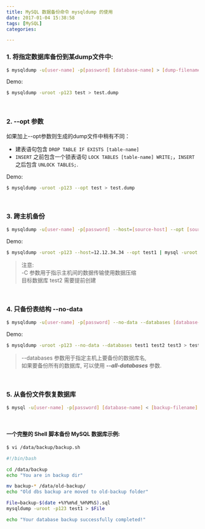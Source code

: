 ```yaml
---
title: MySQL 数据备份命令 mysqldump 的使用
date: 2017-01-04 15:38:58
tags: [MySQL]
categories:

---
```



### 1. 将指定数据库备份到某dump文件中:

```bash
$ mysqldump -u[user-name] -p[password] [database-name] > [dump-filename]
```

Demo:

```bash
$ mysqldump -uroot -p123 test > test.dump
```

<!-- more -->
<br/>

### 2. --opt 参数

如果加上--opt参数则生成的dump文件中稍有不同：

  - 建表语句包含 `DROP TABLE IF EXISTS [table-name]`
  - `INSERT` 之前包含一个锁表语句 `LOCK TABLES [table-name] WRITE;`，`INSERT` 之后包含 `UNLOCK TABLES;`.

Demo:

```bash
$ mysqldump -uroot -p123 --opt test > test.dump
```

<br/>

### 3. 跨主机备份

```bash
$ mysqldump -u[user-name] -p[password] --host=[source-host] --opt [source-database-name] | mysql -u[user-name] -p[password] --host=[target-host] -C [target-database-name]
```

Demo:

```bash
$ mysqldump -uroot -p123 --host=12.12.34.34 --opt test1 | mysql -uroot -p456 --host=localhost -C test2
```

> 注意:  
> -C 参数用于指示主机间的数据传输使用数据压缩  
> 目标数据库 test2 需要提前创建  

<br/>

### 4. 只备份表结构 --no-data

```bash
$ mysqldump -u[user-name] -p[password] --no-data --databases [database-name1] [database-name2] [database-name3] > [dump-filename]
```

Demo:

```bash
$ mysqldump -uroot -p123 --no-data --databases test1 test2 test3 > test.dump
```

> --databases 参数用于指定主机上要备份的数据库名,  
> 如果要备份所有的数据库, 可以使用 _**--all-databases**_ 参数.

<br/>

### 5. 从备份文件恢复数据库

```bash
$ mysql -u[user-name] -p[password] [database-name] < [backup-filename]
```

<br/>

#### 一个完整的 Shell 脚本备份 MySQL 数据库示例:

```bash
$ vi /data/backup/backup.sh
```

```bash
#!/bin/bash

cd /data/backup
echo "You are in backup dir"

mv backup-* /data/old-backup/
echo "Old dbs backup are moved to old-backup folder"

File=backup-$(date +%Y%m%d_%H%M%S).sql
mysqldump -uroot -p123 test1 > $File

echo "Your database backup successfully completed!"
```

